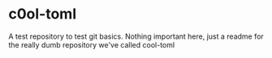 c0ol-toml
=========

A test repository to test git basics. 
Nothing important here, just a readme for the really dumb repository we've called cool-toml
